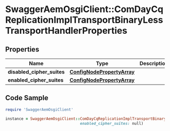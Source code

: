 # SwaggerAemOsgiClient::ComDayCqReplicationImplTransportBinaryLessTransportHandlerProperties

## Properties

Name | Type | Description | Notes
------------ | ------------- | ------------- | -------------
**disabled_cipher_suites** | [**ConfigNodePropertyArray**](ConfigNodePropertyArray.md) |  | [optional] 
**enabled_cipher_suites** | [**ConfigNodePropertyArray**](ConfigNodePropertyArray.md) |  | [optional] 

## Code Sample

```ruby
require 'SwaggerAemOsgiClient'

instance = SwaggerAemOsgiClient::ComDayCqReplicationImplTransportBinaryLessTransportHandlerProperties.new(disabled_cipher_suites: null,
                                 enabled_cipher_suites: null)
```


